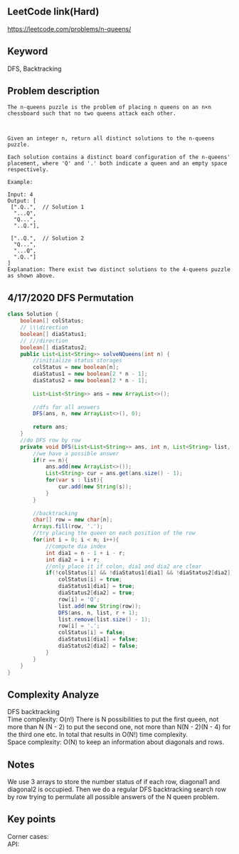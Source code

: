 ## LeetCode link(Hard)
https://leetcode.com/problems/n-queens/

## Keyword
DFS, Backtracking

## Problem description
```
The n-queens puzzle is the problem of placing n queens on an n×n chessboard such that no two queens attack each other.



Given an integer n, return all distinct solutions to the n-queens puzzle.

Each solution contains a distinct board configuration of the n-queens' placement, where 'Q' and '.' both indicate a queen and an empty space respectively.

Example:

Input: 4
Output: [
 [".Q..",  // Solution 1
  "...Q",
  "Q...",
  "..Q."],

 ["..Q.",  // Solution 2
  "Q...",
  "...Q",
  ".Q.."]
]
Explanation: There exist two distinct solutions to the 4-queens puzzle as shown above.
```

## 4/17/2020 DFS Permutation

```java
class Solution {
    boolean[] colStatus;
    // \\\direction
    boolean[] diaStatus1;
    // ///direction
    boolean[] diaStatus2;
    public List<List<String>> solveNQueens(int n) {
        //initialize status storages
        colStatus = new boolean[n];
        diaStatus1 = new boolean[2 * n - 1];
        diaStatus2 = new boolean[2 * n - 1];
        
        List<List<String>> ans = new ArrayList<>();
        
        //dfs for all answers
        DFS(ans, n, new ArrayList<>(), 0);
        
        return ans;
    }
    //do DFS row by row
    private void DFS(List<List<String>> ans, int n, List<String> list, int r){
        //we have a possible answer
        if(r == n){
            ans.add(new ArrayList<>());
            List<String> cur = ans.get(ans.size() - 1);
            for(var s : list){
                cur.add(new String(s));
            }
        }
        
        //backtracking
        char[] row = new char[n];
        Arrays.fill(row, '.');
        //try placing the queen on each position of the row
        for(int i = 0; i < n; i++){
            //compute dia index
            int dia1 = n - 1 + i - r;
            int dia2 = i + r;
            //only place it if colon, dia1 and dia2 are clear
            if(!colStatus[i] && !diaStatus1[dia1] && !diaStatus2[dia2]){
                colStatus[i] = true;
                diaStatus1[dia1] = true;
                diaStatus2[dia2] = true;
                row[i] = 'Q';
                list.add(new String(row));
                DFS(ans, n, list, r + 1);
                list.remove(list.size() - 1);
                row[i] = '.';
                colStatus[i] = false;
                diaStatus1[dia1] = false;
                diaStatus2[dia2] = false;
            }
        }
    }
}
```

## Complexity Analyze
DFS backtracking\
Time complexity: O(n!) There is N possibilities to put the first queen, not more than N (N - 2) to put the second one, not more than N(N - 2)(N - 4) for the third one etc. In total that results in O(N!) time complexity.\
Space complexity: O(N) to keep an information about diagonals and rows.

## Notes
We use 3 arrays to store the number status of if each row, diagonal1 and diagonal2 is occupied. Then we do a regular DFS backtracking search row by row trying to permulate all possible answers of the N queen problem.

## Key points
Corner cases: \
API:

